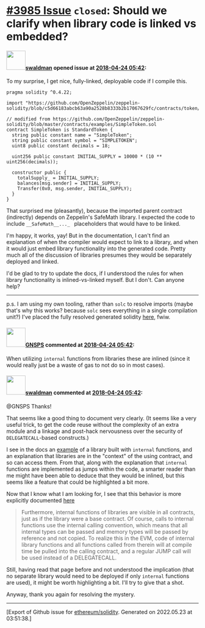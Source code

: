 # [\#3985 Issue](https://github.com/ethereum/solidity/issues/3985) `closed`: Should we clarify when library code is linked vs embedded?

#### <img src="https://avatars.githubusercontent.com/u/1733981?u=95ab8f59d53b00c98d77f1206be1be086ffa6aef&v=4" width="50">[swaldman](https://github.com/swaldman) opened issue at [2018-04-24 05:42](https://github.com/ethereum/solidity/issues/3985):

To my surprise, I get nice, fully-linked, deployable code if I compile this.

```
pragma solidity ^0.4.22;

import "https://github.com/OpenZeppelin/zeppelin-solidity/blob/c5d66183abcb63a90a2528b8333b2b17067629fc/contracts/token/ERC20/StandardToken.sol";

// modified from https://github.com/OpenZeppelin/zeppelin-solidity/blob/master/contracts/examples/SimpleToken.sol
contract SimpleToken is StandardToken {
  string public constant name = "SimpleToken"; 
  string public constant symbol = "SIMPLETOKEN"; 
  uint8 public constant decimals = 18; 

  uint256 public constant INITIAL_SUPPLY = 10000 * (10 ** uint256(decimals));

  constructor public {
    totalSupply_ = INITIAL_SUPPLY;
    balances[msg.sender] = INITIAL_SUPPLY;
    Transfer(0x0, msg.sender, INITIAL_SUPPLY);
  }
}
```

That surprised me (pleasantly), because the imported parent contract (indirectly) depends on Zeppelin's SafeMath library. I expected the code to include `__SafeMath__..._ ` placeholders that would have to be linked.

I'm happy, it works, yay! But in the documentation, I can't find an explanation of when the compiler would expect to link to a library, and when it would just embed library functionality into the generated code. Pretty much all of the discussion of libraries presumes they would be separately deployed and linked.

I'd be glad to try to update the docs, if I understood the rules for when library functionality is inlined-vs-linked myself. But I don't. Can anyone help?

---
p.s. I am using my own tooling, rather than `solc` to resolve imports (maybe that's why this works? because `solc` sees everything in a single compilation unit?) I've placed the fully resolved generated solidity [here](https://gist.github.com/swaldman/8bed17592a75f1ee9e0cd28caacfbfc1), fwiw. 

#### <img src="https://avatars.githubusercontent.com/u/4008213?u=494117088f5745dc98284a2e29ce05229c744e9a&v=4" width="50">[GNSPS](https://github.com/GNSPS) commented at [2018-04-24 05:42](https://github.com/ethereum/solidity/issues/3985#issuecomment-383841926):

When utilizing `internal` functions from libraries these are inlined (since it would really just be a waste of gas to not do so in most cases).

#### <img src="https://avatars.githubusercontent.com/u/1733981?u=95ab8f59d53b00c98d77f1206be1be086ffa6aef&v=4" width="50">[swaldman](https://github.com/swaldman) commented at [2018-04-24 05:42](https://github.com/ethereum/solidity/issues/3985#issuecomment-383848718):

@GNSPS Thanks!

That seems like a good thing to document very clearly. (It seems like a very useful trick, to get the code reuse without the complexity of an extra module and a linkage and post-hack nervousness over the security of `DELEGATECALL`-based constructs.)

I see in the docs an [example](http://solidity.readthedocs.io/en/v0.4.23/types.html?highlight=internal) of a library built with `internal` functions, and an explanation that libraries are in the "context" of the using contract, and so can access them. From that, along with the explanation that `internal` functions are implemented as jumps within the code, a smarter reader than me might have been able to deduce that they would be inlined, but this seems like a feature that could be highlighted a bit more.

Now that I know what I am looking for, I see that this behavior is more explicitly documented [here](http://solidity.readthedocs.io/en/v0.4.23/contracts.html)

> Furthermore, internal functions of libraries are visible in all contracts, just as if the library were a base contract. Of course, calls to internal functions use the internal calling convention, which means that all internal types can be passed and memory types will be passed by reference and not copied. To realize this in the EVM, code of internal library functions and all functions called from therein will at compile time be pulled into the calling contract, and a regular JUMP call will be used instead of a DELEGATECALL.

Still, having read that page before and not understood the implication (that no separate library would need to be deployed if only `internal` functions are used), it might be worth highlighting a bit. I'll try to give that a shot.

Anyway, thank you again for resolving the mystery.


-------------------------------------------------------------------------------



[Export of Github issue for [ethereum/solidity](https://github.com/ethereum/solidity). Generated on 2022.05.23 at 03:51:38.]
